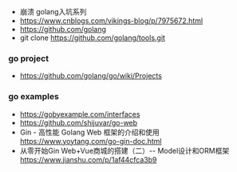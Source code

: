 * 崩溃 golang入坑系列
* https://www.cnblogs.com/vikings-blog/p/7975672.html
* https://github.com/golang
* git clone https://github.com/golang/tools.git

### go project
* https://github.com/golang/go/wiki/Projects

### go examples
* https://gobyexample.com/interfaces
* https://github.com/shijuvar/go-web
* Gin - 高性能 Golang Web 框架的介绍和使用 https://www.yoytang.com/go-gin-doc.html
* 从零开始Gin Web+Vue商城的搭建（二）-- Model设计和ORM框架 https://www.jianshu.com/p/1af44cfca3b9
